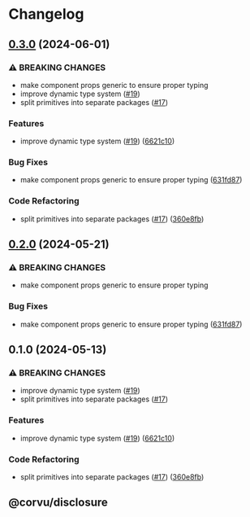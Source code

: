 # Changelog

## [0.3.0](https://github.com/hngngn/corvu/compare/@corvu/disclosure-v0.2.0...@corvu/disclosure@0.3.0) (2024-06-01)


### ⚠ BREAKING CHANGES

* make component props generic to ensure proper typing
* improve dynamic type system ([#19](https://github.com/hngngn/corvu/issues/19))
* split primitives into separate packages ([#17](https://github.com/hngngn/corvu/issues/17))

### Features

* improve dynamic type system ([#19](https://github.com/hngngn/corvu/issues/19)) ([6621c10](https://github.com/hngngn/corvu/commit/6621c10abb4d6c740c6f489502bd9a6e4d4a2fa2))


### Bug Fixes

* make component props generic to ensure proper typing ([631fd87](https://github.com/hngngn/corvu/commit/631fd87b7175663404a569b793bc9a474eb6a2f0))


### Code Refactoring

* split primitives into separate packages ([#17](https://github.com/hngngn/corvu/issues/17)) ([360e8fb](https://github.com/hngngn/corvu/commit/360e8fb040c54ebd542dc244a5e10a7784e4388b))

## [0.2.0](https://github.com/corvudev/corvu/compare/@corvu/disclosure@0.1.0...@corvu/disclosure@0.2.0) (2024-05-21)


### ⚠ BREAKING CHANGES

* make component props generic to ensure proper typing

### Bug Fixes

* make component props generic to ensure proper typing ([631fd87](https://github.com/corvudev/corvu/commit/631fd87b7175663404a569b793bc9a474eb6a2f0))

## 0.1.0 (2024-05-13)


### ⚠ BREAKING CHANGES

* improve dynamic type system ([#19](https://github.com/corvudev/corvu/issues/19))
* split primitives into separate packages ([#17](https://github.com/corvudev/corvu/issues/17))

### Features

* improve dynamic type system ([#19](https://github.com/corvudev/corvu/issues/19)) ([6621c10](https://github.com/corvudev/corvu/commit/6621c10abb4d6c740c6f489502bd9a6e4d4a2fa2))


### Code Refactoring

* split primitives into separate packages ([#17](https://github.com/corvudev/corvu/issues/17)) ([360e8fb](https://github.com/corvudev/corvu/commit/360e8fb040c54ebd542dc244a5e10a7784e4388b))

## @corvu/disclosure
